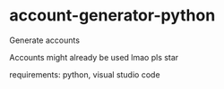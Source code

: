 # account-generator-python
Generate accounts

Accounts might already be used lmao
pls star

requirements: python, visual studio code
